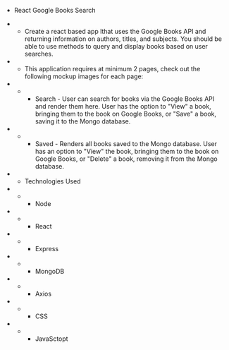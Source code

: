 * React Google Books Search

* * Create a react based app lthat uses the Google Books API and returning information on authors, titles, and subjects. You should be able to use methods to query and display books based on user searches.

* * This application requires at minimum 2 pages, check out the following mockup images for each page:

 * * * Search - User can search for books via the Google Books API and render them here. User has the option to "View" a book, bringing them to the book on Google Books, or "Save" a book, saving it to the Mongo database.

* * * Saved - Renders all books saved to the Mongo database. User has an option to "View" the book, bringing them to the book on Google Books, or "Delete" a book, removing it from the Mongo database.

* * Technologies Used

* * * Node 
* * * React
* * * Express
* * * MongoDB
* * * Axios
* * * CSS
* * * JavaSctopt